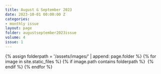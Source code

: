 ```yaml
---
title: August & September 2023
date: 2023-10-01 00:00:00 Z
categories:
- monthly issue
layout: page
folder: augustseptember2023issue
volume: 4
issue: 1
---
```


<html>
{% assign folderpath = '/assets/images/' | append: page.folder %}
{% for image in site.static_files %}
{% if image.path contains folderpath %}
    <img src="{{ image.path }}" alt="">
{% endif %}
{% endfor %}
</html>
